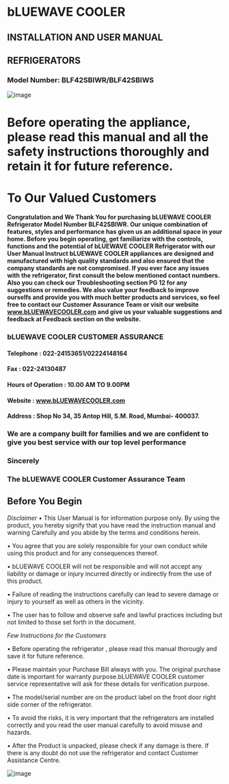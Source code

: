 # bLUEWAVE COOLER
INSTALLATION AND USER MANUAL
----
## REFRIGERATORS
### Model Number:  BLF42SBIWR/BLF42SBIWS

![image](https://github.com/Ashwininar/User-Manual/assets/130229745/6d7dba45-e67b-4e44-80ff-010173bed97d)
# Before operating the appliance, please read this manual and all the safety instructions thoroughly and retain it for future reference.

# To Our Valued Customers 
#### Congratulation and We Thank You for purchasing bLUEWAVE COOLER Refrigerator Model Number BLF42SBIWR. Our unique combination of features, styles and performance has given us an additional space in your home. Before you begin operating, get familiarize with the controls, functions and the potential of bLUEWAVE COOLER Refrigerator with our User Manual Instruct **bLUEWAVE COOLER** appliances are designed and manufactured with high quality standards and also ensured that the company standards are not compromised. If you ever face any issues with the refrigerator, first consult the below mentioned contact numbers. Also you can check our Troubleshooting section PG 12 for any suggestions or remedies. We also value your feedback to improve ourselfs and provide you with much better products and services, so feel free to contact our Customer Assurance Team or visit our website www.bLUEWAVECOOLER.com and give us your valuable suggestions and feedback at Feedback section on the website.
### bLUEWAVE COOLER CUSTOMER ASSURANCE
#### Telephone                 : 022-24153651/02224148164
#### Fax                       : 022-24130487
#### Hours of Operation        :  10.00 AM TO 9.00PM
#### Website                   : www.bLUEWAVECOOLER.com
#### Address                   :  Shop No 34, 35 Antop Hill,   S.M. Road, Mumbai- 400037.
### We are a company built for families and we are confident to give you best service with our top level performance 

### Sincerely
### The bLUEWAVE COOLER Customer Assurance Team

## Before You Begin

*Disclaimer*
•	This User Manual is for information purpose only. By using the product, you hereby signify that you have read the instruction manual and warning Carefully and you abide by the terms and conditions herein.

•	You agree that you are solely responsible for your own conduct while using this product and for any consequences thereof.

•	bLUEWAVE COOLER will not be responsible and will not accept any liability or damage or injury incurred directly or indirectly from the use of this product.

•	Failure of reading the instructions carefully can lead to severe damage or injury to yourself as well as others in the vicinity.

•	The user has to follow and observe safe and lawful practices including but not limited to those set forth in the document.

*Few Instructions for the Customers*

•	Before operating the refrigerator , please read this manual thorougly and save it for future reference. 

•	Please maintain your Purchase Bill always with you. The original purchase date is important for warranty purpose.bLUEWAVE COOLER customer service representative will ask for these details for verification purpose.

•	The model/serial number are on the product label on the front door right side corner of the refrigerator.

•	To avoid the risks, it is very important that the refrigerators are installed correctly and you read the user manual carefully to avoid misuse and hazards.

•	After the Product is unpacked, please check if any damage is there. If there is any doubt do not use the refrigerator and contact Customer Assistance Centre.

![image](https://github.com/Ashwininar/User-Manual/assets/130229745/f62736b1-d3b0-4b77-bbd0-7c10212536ec)

